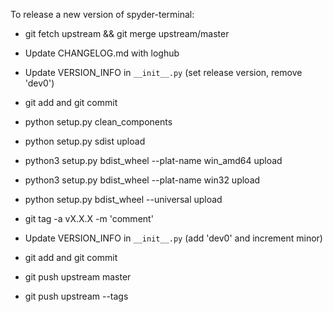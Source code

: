 To release a new version of spyder-terminal:

* git fetch upstream && git merge upstream/master

* Update CHANGELOG.md with loghub

* Update VERSION_INFO in `__init__.py` (set release version, remove 'dev0')

* git add and git commit

* python setup.py clean_components

* python setup.py sdist upload

* python3 setup.py bdist_wheel --plat-name win_amd64 upload

* python3 setup.py bdist_wheel --plat-name win32 upload

* python setup.py bdist_wheel --universal upload

* git tag -a vX.X.X -m 'comment'

* Update VERSION_INFO in `__init__.py` (add 'dev0' and increment minor)

* git add and git commit

* git push upstream master

* git push upstream --tags
